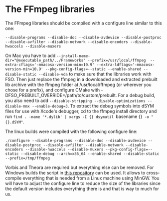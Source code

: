 # The FFmpeg libraries

The FFmpeg libraries should be compiled with a configure line similar to this one:

    --disable-programs --disable-doc --disable-avdevice --disable-postproc --disable-avfilter --disable-network --disable-encoders --disable-hwaccels --disable-muxers

On Mac you have to add `--install-name-dir="@executable_path/../Frameworks" --prefix=/usr/local/ffmpeg  --extra-cflags='-mmacosx-version-min=10.9' --extra-ldflags='-mmacosx-version-min=10.9' --pkg-config-flags=--static --enable-shared --disable-static --disable-vda` to make sure that the libraries work with FSO.  Then just replace the ffmpeg in a downloaded and extracted prebuilt lib archive with the ffmpeg folder at /usr/local/ffmpeg (or wherever you chose for a prefix), and configure CMake with -DFSO_PREBUILT_OVERRIDE=/path/to/custom/prebuilt.  For a debug build, you also need to add `--disable-stripping --disable-optimizations --disable-mmx --enable-debug=3`.  To extract the debug symbols into dSYM files for use with Xcode's debugger, cd to the ffmpeg install directory and run `find . -name '*.dylib' | xargs -I {} dsymutil `basename {}` -o "{}.dSYM"`.

The linux builds were compiled with the following configure line:

    ./configure --disable-programs --disable-doc --disable-avdevice --disable-postproc --disable-avfilter --disable-network --disable-encoders --disable-hwaccels --disable-muxers --pkg-config-flags=--static --disable-debug --arch=x86_64 --enable-shared --disable-static --prefix=/tmp/ffmpeg

Vorbis and Theora are required but everything else can be removed. For Windows builds the script in [this repository](https://github.com/rdp/ffmpeg-windows-build-helpers) can be used. It allows to cross-compile everything that is needed from a Linux machine using MinGW. You will have to adjust the configure line to reduce the size of the libraries since the default version includes everything there is and that is way to much for us.
